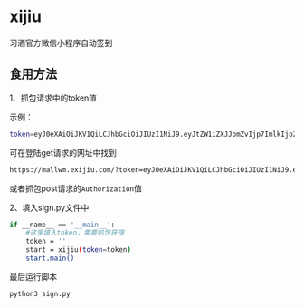 # xijiu
习酒官方微信小程序自动签到
## 食用方法
1、抓包请求中的token值

示例：
```bash
token=eyJ0eXAiOiJKV1QiLCJhbGciOiJIUzI1NiJ9.eyJtZW1iZXJJbmZvIjp7ImlkIjo2ODI3MjY5fSwiZXhwaXJlVGltZSI6MTY1MDgxNDM2NH0.phfp40CA5MuXFfPyR7ee_tHZEIOhAOAfi93vM_C1vio
```

可在登陆get请求的网址中找到
```bash
https://mallwm.exijiu.com/?token=eyJ0eXAiOiJKV1QiLCJhbGciOiJIUzI1NiJ9.eyJtZW1iZXJJbmZvIjp7ImlkIjo2ODI3MjY5fSwiZXhwaXJlVGltZSI6MTY1MDgxNDM2NH0.phfp40CA5MuXFfPyR7ee_tHZEIOhAOAfi93vM_C1vio&ts=1650254716983#/
```
或者抓包post请求的`Authorization`值

2、填入sign.py文件中
```bash
if __name__ == '__main__':
    #这里填入token，需要抓包获得
    token = ''
    start = xijiu(token=token)
    start.main()
```
最后运行脚本
```bash
python3 sign.py
```
